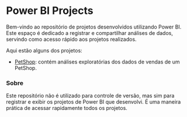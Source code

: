 # Power BI Projects

Bem-vindo ao repositório de projetos desenvolvidos utilizando Power BI. Este espaço é dedicado a registrar e compartilhar análises de dados, servindo como acesso rápido aos projetos realizados.

Aqui estão alguns dos projetos:

- [PetShop](https://app.powerbi.com/view?r=eyJrIjoiZjBiMmNmZmItZTE2OS00MjIyLTg5NTAtMzQ5NDE4MDlmYjFiIiwidCI6ImQ0MzZlNDhmLTdhZGItNDQ0NS05OWFlLTQ4NjUwZjM2NmVmYyJ9): contém análises exploratórias dos dados de vendas de um PetShop.


### Sobre
Este repositório não é utilizado para controle de versão, mas sim para registrar e exibir os projetos de Power BI que desenvolvi. É uma maneira prática de acessar rapidamente todos os projetos.